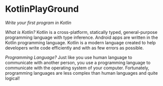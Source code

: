 # **KotlinPlayGround**
*Write your first program in Kotlin*

*What is Kotlin?*
Kotlin is a cross-platform, statically typed, general-purpose programming language with type inference.
Android apps are written in the Kotlin programming language. Kotlin is a modern language created to help developers write code efficiently and with as few errors as possible.

*Programming Language?*
Just like you use human language to communicate with another person, you use a programming language to communicate with the operating system of your computer. Fortunately, programming languages are less complex than human languages and quite logical!

